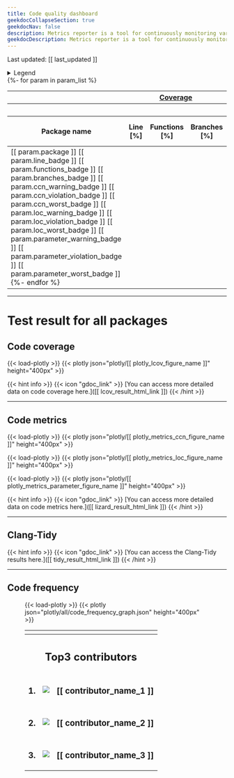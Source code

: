 ```yaml
---
title: Code quality dashboard
geekdocCollapseSection: true
geekdocNav: false
description: Metrics reporter is a tool for continuously monitoring various software metrics. For more information, please visit https://github.com/tier4/ros-metrics-reporter .
geekdocDescription: Metrics reporter is a tool for continuously monitoring various software metrics. For more information, please visit https://github.com/tier4/ros-metrics-reporter .
---
```


Last updated: [[ last_updated ]]

<details><summary>Legend</summary><div>

### Code coverage

<span class="LegendNA" title="Coverage rates are not available">N/A</span>
<span class="LegendLo" title="Coverage rates below [[ coverage_med ]] % are classified as low">low: &lt; [[ coverage_med ]] %</span>
<span class="LegendMed" title="Coverage rates between [[ coverage_med ]] % and [[ coverage_hi ]] % are classified as medium">medium: &gt;= [[ coverage_med ]] %</span>
<span class="LegendHi" title="Coverage rates of [[ coverage_hi ]] % and more are classified as high">high: &gt;= [[ coverage_hi ]] %</span>

### Code metrics

* CCN (Cyclomatic Complexity Number)  
<span class="LegendLo" title="Metrics rates below [[ ccn_recommendation ]] are classified as low">low: &lt; [[ ccn_recommendation ]]</span>
<span class="LegendMed" title="Metrics rates between [[ ccn_recommendation ]] and [[ ccn_threshold ]] are classified as medium">medium: &gt;= [[ ccn_recommendation ]]</span>
<span class="LegendHi" title="Metrics rates of [[ ccn_threshold ]] and more are classified as high">high: &gt;= [[ ccn_threshold ]]</span>

* LOC (Lines of Code)  
<span class="LegendLo" title="Metrics rates below [[ loc_recommendation ]] are classified as low">low: &lt; [[ loc_recommendation ]]</span>
<span class="LegendMed" title="Metrics rates between [[ loc_recommendation ]] and [[ loc_threshold ]] are classified as medium">medium: &gt;= [[ loc_recommendation ]]</span>
<span class="LegendHi" title="Metrics rates of [[ loc_threshold ]] and more are classified as high">high: &gt;= [[ loc_threshold ]]</span>

* Parameter count  
<span class="LegendLo" title="Metrics rates below [[ parameter_recommendation ]] are classified as low">low: &lt; [[ parameter_recommendation ]]</span>
<span class="LegendMed" title="Metrics rates between [[ parameter_recommendation ]] and [[ parameter_threshold ]] are classified as medium">medium: &gt;= [[ parameter_recommendation ]]</span>
<span class="LegendHi" title="Metrics rates of [[ parameter_threshold ]] and more are classified as high">high: &gt;= [[ parameter_threshold ]]</span>

</div></details>

<div class="wrapped">
<table>
<thead>
<tr><th></th><th colspan="3" title="Test coverage is a measure used to describe the degree to which the source code of a program is executed when a particular test suite runs."><a href="https://www.bullseye.com/coverage.html" target="_blank" rel="noopener noreferrer"> Coverage </a></th><th colspan="9" title="A software metric is a standard of measure of a degree to which a software system or process possesses some property."> Metrics </th>
<tr><th></th><th colspan="3"></th><th colspan="3" title="Cyclomatic Complexity Number"><a href="https://en.wikipedia.org/wiki/Cyclomatic_complexity" target="_blank" rel="noopener noreferrer"> CCN </a></th><th colspan="3" title="Lines of Code"> LOC </th><th colspan="3" title="Parameter count"> Parameter </th>
<tr><th> Package name <th> Line [%] <th> Functions [%] <th> Branches [%] <th title="The number of functions that exceed the recommended value of the metrics."> Over recommended value <th title="The number of functions that exceed the threshold value of the metrics."> Over required value <th title="This is the worst value of the metrics measurements."> Worst value <th title="The number of functions that exceed the recommended value of the metrics."> Over recommended value <th title="The number of functions that exceed the threshold value of the metrics."> Over required value <th title="This is the worst value of the metrics measurements."> Worst value <th title="The number of functions that exceed the recommended value of the metrics."> Over recommended value <th title="The number of functions that exceed the threshold value of the metrics."> Over required value <th title="This is the worst value of the metrics measurements."> Worst value
</thead>
<tbody>
{%- for param in param_list %}
<tr><td> [[ param.package ]] [[ param.line_badge ]] [[ param.functions_badge ]] [[ param.branches_badge ]] [[ param.ccn_warning_badge ]] [[ param.ccn_violation_badge ]] [[ param.ccn_worst_badge ]] [[ param.loc_warning_badge ]] [[ param.loc_violation_badge ]] [[ param.loc_worst_badge ]] [[ param.parameter_warning_badge ]] [[ param.parameter_violation_badge ]] [[ param.parameter_worst_badge ]]
{%- endfor %}
</tbody>
</table>
</div>

---

# Test result for all packages

## Code coverage

{{< load-plotly >}}
{{< plotly json="plotly/[[ plotly_lcov_figure_name ]]" height="400px" >}}

{{< hint info >}}
{{< icon "gdoc_link" >}} [You can access more detailed data on code coverage here.]([[ lcov_result_html_link ]])
{{< /hint >}}

---

## Code metrics

{{< load-plotly >}}
{{< plotly json="plotly/[[ plotly_metrics_ccn_figure_name ]]" height="400px" >}}

{{< load-plotly >}}
{{< plotly json="plotly/[[ plotly_metrics_loc_figure_name ]]" height="400px" >}}

{{< load-plotly >}}
{{< plotly json="plotly/[[ plotly_metrics_parameter_figure_name ]]" height="400px" >}}

{{< hint info >}}
{{< icon "gdoc_link" >}} [You can access more detailed data on code metrics here.]([[ lizard_result_html_link ]])
{{< /hint >}}

---

## Clang-Tidy

{{< hint info >}}
{{< icon "gdoc_link" >}} [You can access the Clang-Tidy results here.]([[ tidy_result_html_link ]])
{{< /hint >}}

---

## Code frequency

<figure class="activity">

<div class="activity-graph">

{{< load-plotly >}}
{{< plotly json="plotly/all/code_frequency_graph.json" height="400px" >}}

</div>
<div class="activity-user">
<table>
<tr><th colspan="3"></th></tr>
<tr><th colspan="3"><h2>Top3 contributors</h2></th></tr>
<tr>
<td><h3>1.</h3></td>
<td class="avatar"><img class="avatar-image" src="[[ contributor_avatar_1 ]]"/></td>
<td><h3>[[ contributor_name_1 ]]</h3></td>
</tr>
<tr>
<td><h3>2.</h3></td>
<td class="avatar"><img class="avatar-image" src="[[ contributor_avatar_2 ]]"/></td>
<td><h3>[[ contributor_name_2 ]]</h3></td>
</tr>
<tr>
<td><h3>3.</h3></td>
<td class="avatar"><img class="avatar-image" src="[[ contributor_avatar_3 ]]"/></td>
<td><h3>[[ contributor_name_3 ]]</h3></td>
</tr>
</table>
</div>
</div>
